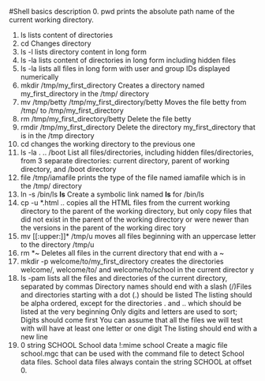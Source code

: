 #Shell basics description
0. pwd  prints the absolute path name of the current working directory.
1. ls  lists content of directories 
2. cd  Changes directory
3. ls -l lists directory content in long form
4. ls -la lists content of directories in long form including hidden files
5. ls -la  lists all files in long form with user and group IDs displayed numerically
6. mkdir /tmp/my_first_directory  Creates a directory named my_first_directory in the /tmp/ directory
7. mv /tmp/betty /tmp/my_first_directory/betty  Moves the file betty from /tmp/ to /tmp/my_first_directory
8. rm /tmp/my_first_directory/betty Delete the file betty
9. rmdir /tmp/my_first_directory  Delete the directory my_first_directory that is in the /tmp directory
10. cd changes the working directory to the previous one
11. ls -la . .. /boot List all files/directories, including hidden files/directories, from 3 separate directories: current directory,     parent of working directory, and /boot directory
12. file /tmp/iamafile prints the type of the file named iamafile which is in the /tmp/ directory 
13. ln -s /bin/ls __ls__ Create a symbolic link named __ls__ for /bin/ls
14. cp -u *.html .. copies all the HTML files from the current working directory to the parent of the working directory, but only copy    files that did not exist in the parent of the working directory or were newer than the versions in the parent of the working direc    tory
15.  mv [[:upper:]]* /tmp/u moves all files beginning with an uppercase letter to the directory /tmp/u
16. rm *~ Deletes all files in the current directory that end with a ~
17. mkdir -p welcome/to/my_first_directory creates the directories welcome/, welcome/to/ and welcome/to/school in the current director    y
18. ls -pam lists all the files and directories of the current directory, separated by commas Directory names should end with a slash     (/)Files and directories starting with a dot (.) should be listed
     The listing should be alpha ordered, except for the directories . and .. which should be listed at the very beginning
 Only digits and letters are used to sort; Digits should come first
You can assume that all the files we will test with will have at least one letter or one digit
The listing should end with a new line
19. 0 string SCHOOL School data !:mime school Create a magic file school.mgc that can be used with the command file to detect School data files. School data files always contain the string SCHOOL at offset 0. 
